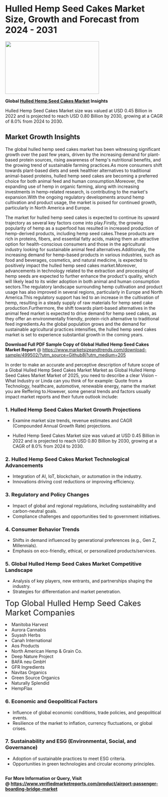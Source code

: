 <H1>Hulled Hemp Seed Cakes Market Size, Growth and Forecast from 2024 - 2031</H1><img class="aligncenter size-medium wp-image-584254" src="https://thirdeyenews.in/wp-content/uploads/2024/09/Global-Market-Research-300x168.jpeg" alt="" width="300" height="168" /><p><strong>Global&nbsp;<a href="https://www.marketsizeandtrends.com/download-sample/499502/?utm_source=Github8j?utm_medium=205">Hulled Hemp Seed Cakes Market</a> Insights</strong></p><p>Hulled Hemp Seed Cakes Market size was valued at USD 0.45 Billion in 2022 and is projected to reach USD 0.80 Billion by 2030, growing at a CAGR of 8.0% from 2024 to 2030.</p><p><h2>Market Growth Insights</h2> <p>The global hulled hemp seed cakes market has been witnessing significant growth over the past few years, driven by the increasing demand for plant-based protein sources, rising awareness of hemp's nutritional benefits, and the growing trend of sustainable farming practices.As more consumers shift towards plant-based diets and seek healthier alternatives to traditional animal-based proteins, hulled hemp seed cakes are becoming a preferred choice for both animal feed and human consumption.Moreover, the expanding use of hemp in organic farming, along with increasing investments in hemp-related research, is contributing to the market's expansion.With the ongoing regulatory developments around hemp cultivation and product usage, the market is poised for continued growth, particularly in North America and Europe. </p> <p>The market for hulled hemp seed cakes is expected to continue its upward trajectory as several key factors come into play.Firstly, the growing popularity of hemp as a superfood has resulted in increased production of hemp-derived products, including hemp seed cakes.These products are rich in proteins, fibers, and essential fatty acids, making them an attractive option for health-conscious consumers and those in the agricultural industry looking for sustainable animal feed alternatives.Additionally, the increasing demand for hemp-based products in various industries, such as food and beverages, cosmetics, and natural medicine, is expected to positively impact the hulled hemp seed cakes market.Moreover, advancements in technology related to the extraction and processing of hemp seeds are expected to further enhance the product's quality, which will likely lead to its wider adoption in both animal and human consumption sectors.The regulatory landscape surrounding hemp cultivation and product usage has also improved in several regions, particularly in Europe and North America.This regulatory support has led to an increase in the cultivation of hemp, resulting in a steady supply of raw materials for hemp seed cake production.Furthermore, the shift towards plant-based alternatives in the animal feed market is expected to drive demand for hemp seed cakes, as they offer an environmentally friendly, protein-rich alternative to traditional feed ingredients.As the global population grows and the demand for sustainable agricultural practices intensifies, the hulled hemp seed cakes market is set to experience substantial growth in the coming years.</p><p><span class=""><strong>Download Full PDF Sample Copy of Global Hulled Hemp Seed Cakes Market Report</strong> @ <a href="https://www.marketsizeandtrends.com/download-sample/499502/?utm_source=Github8j?utm_medium=205" target="_blank">https://www.marketsizeandtrends.com/download-sample/499502/?utm_source=Github8j?utm_medium=205</a></span></p><p>In order to make an accurate and perceptive description of future scope of a Global&nbsp;Hulled Hemp Seed Cakes Market Market as Global&nbsp;Hulled Hemp Seed Cakes Market Market of 2025, you need to describe a clear Vision &ndash; What Industry or Linda can you think of for example: Quote from a Technology, healthcare, automotive, renewable energy, name the market you are Reffering to.However, some general trends and factors usually impact market reports and their future outlook include:</p><h3>1.&nbsp;<strong>Hulled Hemp Seed Cakes Market Growth Projections</strong></h3><ul><li>Examine market size trends, revenue estimates and CAGR (Compounded Annual Growth Rate) projections.</li><li><p>Hulled Hemp Seed Cakes Market size was valued at USD 0.45 Billion in 2022 and is projected to reach USD 0.80 Billion by 2030, growing at a CAGR of 8.0% from 2024 to 2030.</p></li></ul><h3>2.&nbsp;<strong>Hulled Hemp Seed Cakes Market Technological Advancements</strong></h3><ul><li>Integration of AI, IoT, blockchain, or automation in the industry.</li><li>Innovations driving cost reductions or improving efficiency.</li></ul><h3>3.&nbsp;<strong>Regulatory and Policy Changes</strong></h3><ul><li>Impact of global and regional regulations, including sustainability and carbon-neutral goals.</li><li>Compliance challenges and opportunities tied to government initiatives.</li></ul><h3>4.&nbsp;<strong>Consumer Behavior Trends</strong></h3><ul><li>Shifts in demand influenced by generational preferences (e.g., Gen Z, Millennials).</li><li>Emphasis on eco-friendly, ethical, or personalized products/services.</li></ul><h3>5.&nbsp;<strong>Global Hulled Hemp Seed Cakes Market Competitive Landscape</strong></h3><ul><li>Analysis of key players, new entrants, and partnerships shaping the industry.</li><li>Strategies for differentiation and market penetration.</li></ul><p data-pm-slice="1 1 []"><span style="color: inherit; font-family: inherit; font-size: 25px;">Top Global Hulled Hemp Seed Cakes Market Companies</span></p><div class="" data-test-id=""><p><li>Manitoba Harvest</li><li> Aurora Cannabis</li><li> Suyash Herbs</li><li> Canah International</li><li> Aos Products</li><li> North American Hemp & Grain Co.</li><li> Deep Nature Project</li><li> BAFA neu GmbH</li><li> GFR Ingredients</li><li> Navitas Organics</li><li> Green Source Organics</li><li> Naturally Splendid</li><li> HempFlax</li></p></div><h3>6.&nbsp;<strong>Economic and Geopolitical Factors</strong></h3><ul><li>Influence of global economic conditions, trade policies, and geopolitical events.</li><li>Resilience of the market to inflation, currency fluctuations, or global crises.</li></ul><h3>7.&nbsp;<strong>Sustainability and ESG (Environmental, Social, and Governance)</strong></h3><ul><li>Adoption of sustainable practices to meet ESG criteria.</li><li>Opportunities in green technologies and circular economy principles.</li></ul><h2><strong style="font-size: 14px;">For More Information or Query, Visit @&nbsp;</strong><a style="background-color: #ffffff; font-size: 14px;" href="https://www.marketsizeandtrends.com/report/hulled-hemp-seed-cakes-market/" target="_blank">https://www.verifiedmarketreports.com/product/airport-passenger-boarding-bridge-market</a></h2>